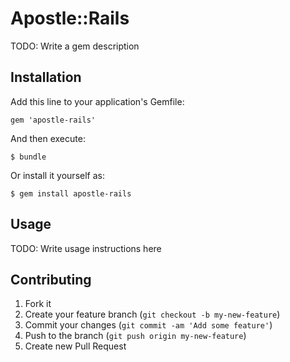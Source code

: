 # Apostle::Rails

TODO: Write a gem description

## Installation

Add this line to your application's Gemfile:

    gem 'apostle-rails'

And then execute:

    $ bundle

Or install it yourself as:

    $ gem install apostle-rails

## Usage

TODO: Write usage instructions here

## Contributing

1. Fork it
2. Create your feature branch (`git checkout -b my-new-feature`)
3. Commit your changes (`git commit -am 'Add some feature'`)
4. Push to the branch (`git push origin my-new-feature`)
5. Create new Pull Request
